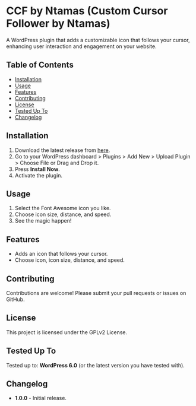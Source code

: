﻿# CCF by Ntamas (Custom Cursor Follower by Ntamas)

A WordPress plugin that adds a customizable icon that follows your cursor, enhancing user interaction and engagement on your website.

## Table of Contents

- [Installation](#installation)
- [Usage](#usage)
- [Features](#features)
- [Contributing](#contributing)
- [License](#license)
- [Tested Up To](#tested-up-to)
- [Changelog](#changelog)

## Installation

1. Download the latest release from [here](https://github.com/ntamasM/ccf-by-ntamas/releases/latest).
2. Go to your WordPress dashboard > Plugins > Add New > Upload Plugin > Choose File or Drag and Drop it.
3. Press **Install Now**.
4. Activate the plugin.

## Usage

1. Select the Font Awesome icon you like.
2. Choose icon size, distance, and speed.
3. See the magic happen!

## Features

- Adds an icon that follows your cursor.
- Choose icon, icon size, distance, and speed.

## Contributing

Contributions are welcome! Please submit your pull requests or issues on GitHub.

## License

This project is licensed under the GPLv2 License.

## Tested Up To

Tested up to: **WordPress 6.0** (or the latest version you have tested with).

## Changelog

- **1.0.0** - Initial release.
